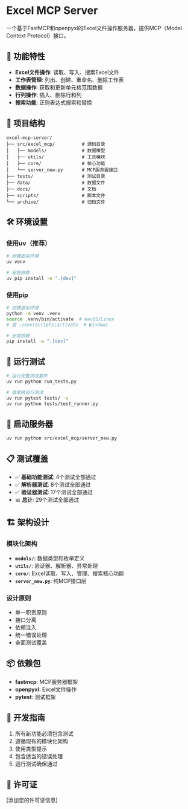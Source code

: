 # Excel MCP Server

一个基于FastMCP和openpyxl的Excel文件操作服务器，提供MCP（Model Context Protocol）接口。

## 🚀 功能特性

- **Excel文件操作**: 读取、写入、搜索Excel文件
- **工作表管理**: 列出、创建、重命名、删除工作表
- **数据操作**: 获取和更新单元格范围数据
- **行列操作**: 插入、删除行和列
- **搜索功能**: 正则表达式搜索和替换

## 📁 项目结构

```
excel-mcp-server/
├── src/excel_mcp/          # 源码目录
│   ├── models/             # 数据模型
│   ├── utils/              # 工具模块
│   ├── core/               # 核心功能
│   └── server_new.py       # MCP服务器接口
├── tests/                  # 测试目录
├── data/                   # 数据文件
├── docs/                   # 文档
├── scripts/                # 脚本文件
└── archive/                # 归档文件
```

## 🛠️ 环境设置

### 使用uv（推荐）

```bash
# 创建虚拟环境
uv venv

# 安装依赖
uv pip install -e ".[dev]"
```

### 使用pip

```bash
# 创建虚拟环境
python -m venv .venv
source .venv/bin/activate  # macOS/Linux
# 或 .venv\Scripts\activate  # Windows

# 安装依赖
pip install -e ".[dev]"
```

## 🧪 运行测试

```bash
# 运行完整测试套件
uv run python run_tests.py

# 或单独运行测试
uv run pytest tests/ -v
uv run python tests/test_runner.py
```

## 🏃 启动服务器

```bash
uv run python src/excel_mcp/server_new.py
```

## 📋 测试覆盖

- ✅ **基础功能测试**: 4个测试全部通过
- ✅ **解析器测试**: 8个测试全部通过  
- ✅ **验证器测试**: 17个测试全部通过
- 📊 **总计**: 29个测试全部通过

## 🏗️ 架构设计

### 模块化架构

- **`models/`**: 数据类型和枚举定义
- **`utils/`**: 验证器、解析器、异常处理
- **`core/`**: Excel读取、写入、管理、搜索核心功能
- **`server_new.py`**: 纯MCP接口层

### 设计原则

- 单一职责原则
- 接口分离
- 依赖注入
- 统一错误处理
- 全面测试覆盖

## 📦 依赖包

- **fastmcp**: MCP服务器框架
- **openpyxl**: Excel文件操作
- **pytest**: 测试框架

## 🤝 开发指南

1. 所有新功能必须包含测试
2. 遵循现有的模块化架构
3. 使用类型提示
4. 包含适当的错误处理
5. 运行测试确保通过

## 📄 许可证

[添加您的许可证信息]